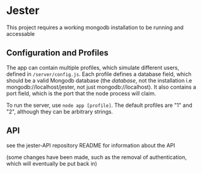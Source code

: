 # Jester

This project requires a working mongodb installation to be running and
accessable

## Configuration and Profiles

The app can contain multiple profiles, which simulate different users, defined
in `/server/config.js`. Each profile defines a database field, which should be
a valid Mongodb database (the *database*, not the installation i.e
mongodb://localhost/jester, not just mongodb://localhost). It also contains
a port field, which is the port that the node process will claim.

To run the server, use `node app [profile]`. The default profiles are "1" and
"2", although they can be arbitrary strings.

## API

see the jester-API repository README for information about the API

(some changes have been made, such as the removal of authentication, which will
eventually be put back in)
